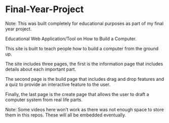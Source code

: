 # Final-Year-Project
Note: This was built completely for educational purposes as part of my final year project.

Educational Web Application/Tool on How to Build a Computer.

This site is built to teach people how to build a computer from the ground up.

The site includes three pages, the first is the information page that includes details about each important part.

The second page is the build page that includes drag and drop features and a quiz to provide an interactive feature to the user.

Finally, the last page is the create page that allows the user to draft a computer system from real life parts.

Note: Some videos here won't work as there was not enough space to store them in this repos. These will all be embedded eventually.
